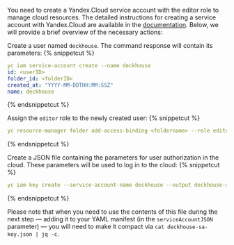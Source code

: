 You need to create a Yandex.Cloud service account with the editor role to manage cloud resources. The detailed instructions for creating a service account with Yandex.Cloud are available in the [documentation](/en/documentation/v1/modules/030-cloud-provider-yandex/environment.html). Below, we will provide a brief overview of the necessary actions:

Create a user named `deckhouse`. The command response will contain its parameters:
{% snippetcut %}
```yaml
yc iam service-account create --name deckhouse
id: <userID>
folder_id: <folderID>
created_at: "YYYY-MM-DDTHH:MM:SSZ"
name: deckhouse
```
{% endsnippetcut %}

Assign the `editor` role to the newly created user:
{% snippetcut %}
```yaml
yc resource-manager folder add-access-binding <foldername> --role editor --subject serviceAccount:<userID>
```
{% endsnippetcut %}

Create a JSON file containing the parameters for user authorization in the cloud. These parameters will be used to log in to the cloud:
{% snippetcut %}
```yaml
yc iam key create --service-account-name deckhouse --output deckhouse-sa-key.json
```
{% endsnippetcut %}

Please note that when you need to use the contents of this file during the next step — adding it to your YAML manifest (in the `serviceAccountJSON` parameter) — you will need to make it compact via `cat deckhouse-sa-key.json | jq -c`.

<div id="standard-layout-notes" style="display:none" markdown="1">
**Caution!**

When using the **Standard** resource layout, you must enable `Cloud NAT` within 3 minutes of creating the primary network resources for all subnets. Otherwise, the bootstrap process will fail.

You can enable `Cloud NAT` manually using the web interface.

Example:

![Enabling NAT](/en/documentation/v1/images/030-cloud-provider-yandex/enable_cloud_nat.png)
</div>

<script>
$(document).ready(function() {
    if (sessionStorage.getItem('dhctl-layout').toLowerCase() === 'standard') {
        $('#standard-layout-notes').css('display', 'block');
    }
})
</script>
